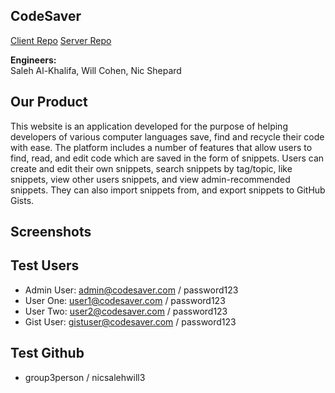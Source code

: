 ## CodeSaver
<a href="https://github.com/whysgai/WebDev_FinalProject">Client Repo</a> 
<a href="https://github.com/alkhalifas/cs5610-f20-server-node-alkhalifas">Server Repo</a> 

**Engineers:**  
Saleh Al-Khalifa, Will Cohen, Nic Shepard

## Our Product

This website is an application developed for the purpose of helping developers of 
various computer languages save, find and recycle their code with ease. The 
platform includes a number of features that allow users to find, read, and edit code 
which are saved in the form of snippets. Users can create and edit their own 
snippets, search snippets by tag/topic, like snippets, view other users snippets, and 
view admin-recommended snippets. They can also import snippets from, and export
snippets to GitHub Gists.

## Screenshots 

## Test Users
- Admin User: admin@codesaver.com / password123
- User One:  user1@codesaver.com / password123
- User Two:  user2@codesaver.com / password123
- Gist User:  gistuser@codesaver.com / password123

## Test Github
- group3person / nicsalehwill3



